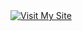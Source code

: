 <a href="#">
  <img
    alt="Visit My Site"
    src="https://user-images.githubusercontent.com/90198035/189511538-102e4d86-8d67-441e-9cf4-0f9b252f918b.jpg"
  />
</a>
